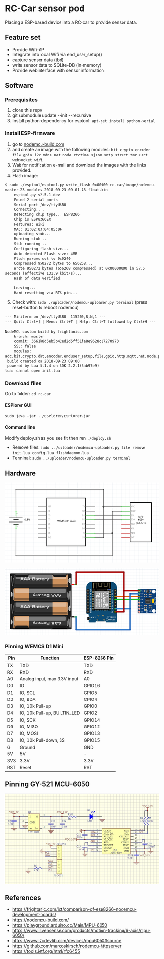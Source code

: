 # RC-Car sensor pod

Placing a ESP-based device into a RC-car to provide sensor data.

## Feature set

- Provide Wifi-AP 
- Integrate into local Wifi via end_user_setup()
- capture sensor data (tbd)
- write sensor data to SQLite-DB (in-memory)
- Provide webinterface with sensor information

## Software

### Prerequisites

1. clone this repo
2. git submodule update --init --recursive
3. Install python-dependency for esptool: `apt-get install python-serial`

### Install ESP-firmware

1. go to [nodemcu-build.com](https://nodemcu-build.com/) 
2. and create an image with the following modules: 
`bit crypto encoder file gpio i2c mdns net node rtctime sjson sntp struct tmr uart websocket wifi`
3. Wait for notification e-mail and download the images with the links provided. 
4. Flash image: 
```
$ sudo ./esptool/esptool.py write_flash 0x00000 rc-car/image/nodemcu-master-23-modules-2018-09-23-09-01-43-float.bin 
    esptool.py v2.5.1-dev
    Found 2 serial ports
    Serial port /dev/ttyUSB0
    Connecting....
    Detecting chip type... ESP8266
    Chip is ESP8266EX
    Features: WiFi
    MAC: 01:02:03:04:05:06
    Uploading stub...
    Running stub...
    Stub running...
    Configuring flash size...
    Auto-detected Flash size: 4MB
    Flash params set to 0x0240
    Compressed 950272 bytes to 656268...
    Wrote 950272 bytes (656268 compressed) at 0x00000000 in 57.6 seconds (effective 131.9 kbit/s)...
    Hash of data verified.

    Leaving...
    Hard resetting via RTS pin...
```
5. Check with: `sudo ./uploader/nodemcu-uploader.py terminal` (press reset-button to reboot nodemcu)

```
--- Miniterm on /dev/ttyUSB0  115200,8,N,1 ---
--- Quit: Ctrl+] | Menu: Ctrl+T | Help: Ctrl+T followed by Ctrl+H ---

NodeMCU custom build by frightanic.com
	branch: master
	commit: 3661b8d5eb5b42ed2d5ff51fa8e9628c17270973
	SSL: false
	modules: adc,bit,crypto,dht,encoder,enduser_setup,file,gpio,http,mqtt,net,node,perf,pwm,sjson,sntp,spi,sqlite3,struct,tmr,uart,websocket,wifi
 build created on 2018-09-23 09:00
 powered by Lua 5.1.4 on SDK 2.2.1(6ab97e9)
lua: cannot open init.lua

```

### Download files

Go to folder: `cd rc-car`

#### ESPlorer GUI

`sudo java -jar ../ESPlorer/ESPlorer.jar`

#### Command line

Modify deploy.sh as you see fit then run `./deploy.sh`

- Remove files: `sudo ../uploader/nodemcu-uploader.py file remove init.lua config.lua flashdaemon.lua`
- Terminal: `sudo ../uploader/nodemcu-uploader.py terminal`

## Hardware

![pinning](doc/schematic.png)

![pinning](doc/breadboard.png)

### Pinning WEMOS D1 Mini

Pin	| Function	| ESP-8266 Pin
--|--|--
TX|	TXD|	TXD
RX|	RXD|	RXD
A0|	Analog input, max 3.3V input	|A0
D0|	IO|	GPIO16
D1|	IO, SCL	|GPIO5
D2|	IO, SDA	|GPIO4
D3|	IO, 10k Pull-up	|GPIO0
D4|	IO, 10k Pull-up, BUILTIN_LED	|GPIO2
D5|	IO, SCK	|GPIO14
D6|	IO, MISO	|GPIO12
D7|	IO, MOSI	|GPIO13
D8|	IO, 10k Pull-down, SS	|GPIO15
G	|Ground|	GND
5V|	5V|	-
3V3|	3.3V|	3.3V
RST|	Reset|	RST

## Pinning GY-521 MCU-6050

![pinning](doc/MPU6050-V1-SCH.jpg)


## References

- https://frightanic.com/iot/comparison-of-esp8266-nodemcu-development-boards/
- https://nodemcu-build.com/
- https://playground.arduino.cc/Main/MPU-6050
- https://www.invensense.com/products/motion-tracking/6-axis/mpu-6050/
- https://www.i2cdevlib.com/devices/mpu6050#source
- https://github.com/marcoskirsch/nodemcu-httpserver
- https://tools.ietf.org/html/rfc6455
